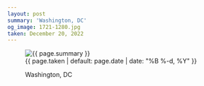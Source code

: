 ```yaml
---
layout: post
summary: 'Washington, DC'
og_image: 1721-1280.jpg
taken: December 20, 2022
---
```


<figure class="post">
<img alt="{{ page.summary }}" sizes="(min-width: 700px) 50vw, calc(100vw - 2rem)" src="{{ site.assets_url }}/1721-640.jpg" srcset="{{ site.assets_url }}/1721-320.jpg 320w, {{ site.assets_url }}/1721-640.jpg 640w, {{ site.assets_url }}/1721-960.jpg 960w, {{ site.assets_url }}/1721-1280.jpg 1280w"/>
<figcaption>
<time>{{ page.taken | default: page.date | date: "%B %-d, %Y" }}</time>
<p>Washington, DC</p>
</figcaption>
</figure>
